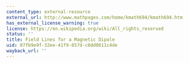 ```yaml
---
content_type: external-resource
external_url: http://www.mathpages.com/home/kmath694/kmath694.htm
has_external_license_warning: true
license: https://en.wikipedia.org/wiki/All_rights_reserved
status: ''
title: Field Lines for a Magnetic Dipole
uid: 07fb9e9f-32ee-41f9-857d-c8dd0611c4de
wayback_url: ''
---
```

